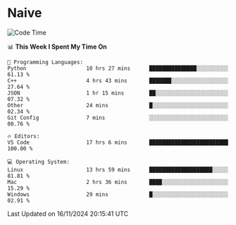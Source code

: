 # Naive
<!-- ## 日拱一卒，功不唐捐 -->
<!-- [![GitHub Streak](https://streak-stats.demolab.com/?user=XiaoXKKK)](https://git.io/streak-stats) -->
<!--START_SECTION:waka-->
![Code Time](http://img.shields.io/badge/Code%20Time-36%20hrs%2040%20mins-blue)

📊 **This Week I Spent My Time On** 

```text
💬 Programming Languages: 
Python                   10 hrs 27 mins      ███████████████░░░░░░░░░░   61.13 % 
C++                      4 hrs 43 mins       ███████░░░░░░░░░░░░░░░░░░   27.64 % 
JSON                     1 hr 15 mins        ██░░░░░░░░░░░░░░░░░░░░░░░   07.32 % 
Other                    24 mins             █░░░░░░░░░░░░░░░░░░░░░░░░   02.34 % 
Git Config               7 mins              ░░░░░░░░░░░░░░░░░░░░░░░░░   00.76 % 

🔥 Editors: 
VS Code                  17 hrs 6 mins       █████████████████████████   100.00 % 

💻 Operating System: 
Linux                    13 hrs 59 mins      ████████████████████░░░░░   81.81 % 
Mac                      2 hrs 36 mins       ████░░░░░░░░░░░░░░░░░░░░░   15.29 % 
Windows                  29 mins             █░░░░░░░░░░░░░░░░░░░░░░░░   02.91 % 
```


 Last Updated on 16/11/2024 20:15:41 UTC
<!--END_SECTION:waka-->
